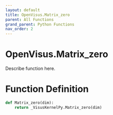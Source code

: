 ```yaml
---
layout: default
title: OpenVisus.Matrix_zero
parent: All Functions
grand_parent: Python Functions
nav_order: 2
---
```


# OpenVisus.Matrix_zero

Describe function here.

# Function Definition

```python
def Matrix_zero(dim):
    return _VisusKernelPy.Matrix_zero(dim)
```